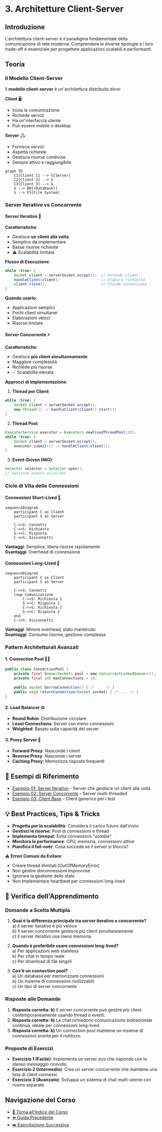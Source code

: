 # 3. Architetture Client-Server

## Introduzione
L'architettura client-server è il paradigma fondamentale della comunicazione di rete moderna. Comprendere le diverse tipologie e i loro trade-off è essenziale per progettare applicazioni scalabili e performanti.

## Teoria

### Il Modello Client-Server

Il **modello client-server** è un'architettura distribuita dove:

**Client** 🖥️:
- Inizia la comunicazione
- Richiede servizi
- Ha un'interfaccia utente
- Può essere mobile o desktop

**Server** 🖧:
- Fornisce servizi
- Aspetta richieste
- Gestisce risorse condivise
- Sempre attivo e raggiungibile

```mermaid
graph TD
    C1[Client 1] --> S[Server]
    C2[Client 2] --> S
    C3[Client 3] --> S
    S --> DB[(Database)]
    S --> FS[File System]
```

### Server Iterativo vs Concorrente

#### Server Iterativo 🔄

**Caratteristiche**:
- Gestisce **un client alla volta**
- Semplice da implementare
- Basse risorse richieste
- ⚠️ Scalabilità limitata

**Flusso di Esecuzione**:
```java
while (true) {
    Socket client = serverSocket.accept();  // Attende client
    handleClient(client);                   // Elabora richiesta
    client.close();                         // Chiude connessione
}
```

**Quando usarlo**:
- Applicazioni semplici
- Pochi client simultanei
- Elaborazioni veloci
- Risorse limitate

#### Server Concorrente ⚡

**Caratteristiche**:
- Gestisce **più client simultaneamente**
- Maggiore complessità
- Richiede più risorse
- ✅ Scalabilità elevata

**Approcci di Implementazione**:

1. **Thread per Client**:
```java
while (true) {
    Socket client = serverSocket.accept();
    new Thread(() -> handleClient(client)).start();
}
```

2. **Thread Pool**:
```java
ExecutorService executor = Executors.newFixedThreadPool(10);
while (true) {
    Socket client = serverSocket.accept();
    executor.submit(() -> handleClient(client));
}
```

3. **Event-Driven (NIO)**:
```java
Selector selector = Selector.open();
// Gestione eventi asincroni
```

### Ciclo di Vita delle Connessioni

#### Connessioni Short-Lived 📱
```mermaid
sequenceDiagram
    participant C as Client
    participant S as Server
    
    C->>S: Connetti
    C->>S: Richiesta
    S->>C: Risposta
    C->>S: Disconnetti
```

**Vantaggi**: Semplice, libera risorse rapidamente  
**Svantaggi**: Overhead di connessione

#### Connessioni Long-Lived 🔗
```mermaid
sequenceDiagram
    participant C as Client
    participant S as Server
    
    C->>S: Connetti
    loop Comunicazione
        C->>S: Richiesta 1
        S->>C: Risposta 1
        C->>S: Richiesta 2
        S->>C: Risposta 2
    end
    C->>S: Disconnetti
```

**Vantaggi**: Minore overhead, stato mantenuto  
**Svantaggi**: Consuma risorse, gestione complessa

### Pattern Architetturali Avanzati

#### 1. Connection Pool 🏊‍♂️
```java
public class ConnectionPool {
    private final Queue<Socket> pool = new ConcurrentLinkedQueue<>();
    private final int maxConnections = 10;
    
    public Socket borrowConnection() { /* ... */ }
    public void returnConnection(Socket socket) { /* ... */ }
}
```

#### 2. Load Balancer ⚖️
- **Round Robin**: Distribuzione circolare
- **Least Connections**: Server con meno connessioni  
- **Weighted**: Basato sulla capacità del server

#### 3. Proxy Server 🔄
- **Forward Proxy**: Nasconde i client
- **Reverse Proxy**: Nasconde i server
- **Caching Proxy**: Memorizza risposte frequenti

## 🔗 Esempi di Riferimento

- [Esempio 01: Server Iterativo](./esempi/03-01_ServerIterativo.java) - Server che gestisce un client alla volta
- [Esempio 02: Server Concorrente](./esempi/03-02_ServerConcorrente.java) - Server multi-threaded
- [Esempio 03: Client Base](./esempi/03-03_ClientBase.java) - Client generico per i test

## 💡 Best Practices, Tips & Tricks

- **Progetta per la scalabilità**: Considera il carico futuro dall'inizio
- **Gestisci le risorse**: Pool di connessioni e thread
- **Implementa timeout**: Evita connessioni "zombie"
- **Monitora le performance**: CPU, memoria, connessioni attive
- **Pianifica il fail-over**: Cosa succede se il server si blocca?

⚠️ **Errori Comuni da Evitare**:
- Creare thread illimitati (OutOfMemoryError)
- Non gestire disconnessioni improvvise
- Ignorare la gestione dello stato
- Non implementare heartbeat per connessioni long-lived

## 🧠 Verifica dell'Apprendimento

### Domande a Scelta Multipla

1. **Qual è la differenza principale tra server iterativo e concorrente?**  
    a) Il server iterativo è più veloce  
    b) Il server concorrente gestisce più client simultaneamente  
    c) Il server iterativo usa meno memoria

2. **Quando è preferibile usare connessioni long-lived?**  
    a) Per applicazioni web stateless  
    b) Per chat in tempo reale  
    c) Per download di file singoli

3. **Cos'è un connection pool?**  
    a) Un database per memorizzare connessioni  
    b) Un insieme di connessioni riutilizzabili  
    c) Un tipo di server concorrente

### Risposte alle Domande
1. **Risposta corretta: b)** Il server concorrente può gestire più client contemporaneamente usando thread o eventi.
2. **Risposta corretta: b)** Le chat richiedono comunicazione bidirezionale continua, ideale per connessioni long-lived.
3. **Risposta corretta: b)** Un connection pool mantiene un insieme di connessioni pronte per il riutilizzo.

### Proposte di Esercizi
- **Esercizio 1 (Facile)**: Implementa un server eco che risponde con lo stesso messaggio ricevuto.
- **Esercizio 2 (Intermedio)**: Crea un server concorrente che mantiene una lista di client connessi.
- **Esercizio 3 (Avanzato)**: Sviluppa un sistema di chat multi-utente con rooms separate.

## Navigazione del Corso
- [📑 Torna all'Indice del Corso](../README.md)
- [⬅️ Guida Precedente](02-Introduzione-ai-Socket.md)
- [➡️ Esercitazione Successiva](04-JavaNetworking.md)